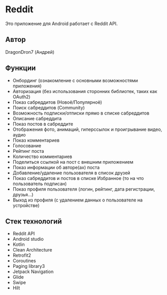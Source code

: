 # Reddit
Это приложение для Android работает с Reddit API.
## Автор
DragonDron7 (Андрей)

## Функции
*	Онбординг (ознакомление с основными возможностями приложения)
*	Авторизация (без использования сторонних библиотек, таких как OAuth2)
* Показ сабреддитов (Новоё/Популярноё)
* Поиск сабреддитов (Community)
* Возможность подписки/отписки прямо в списке сабреддитов
* Описание сабреддита
* Показ постов в сабреддите
* Отображения фото, анимаций, гиперссылок и проигрывание видео, аудио
* Показ комментариев
* Голосование
* Рейтинг поста
* Количество комментариев
* Поделиться ссылкой на пост с внешним приложением
* Показ информации об авторе(ах) поста
* Добавление/удаление пользователя в список друзей
* Показ сабреддитов и постов в списке Избранное (то на что пользователь подписан)
* Показ профиля пользователя (логин, рейтинг, дата регистрации, друзья...)
* Выход из профиля (с удалением данных о пользователе на устройстве)

## Стек технологий
* Reddit API
* Android studio
* Kotlin
* Clean Architecture
* Retrofit2
* Coroutines
* Paging library3
* Jetpack Navigation
* Glide
* Swipe
* Hilt

